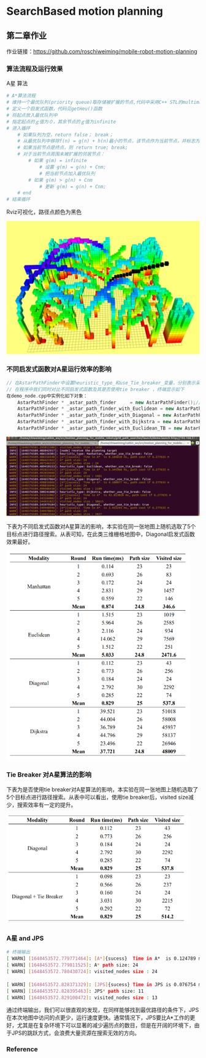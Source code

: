 # SearchBased motion planning

## 第二章作业

作业链接：https://github.com/roschiweiming/mobile-robot-motion-planning

### 算法流程及运行效果

A星 算法

```bash
# A*算法流程
# 维持一个最优队列(priority queue)取存储被扩展的节点,代码中采用C++ STL的multimap实现，multimap将{key,value}当做元素，允许重复元素。multimap根据key的排序准则⾃动将元素排序，因此使⽤时只需考虑插⼊和删除操作即可。
# 定义一个启发式函数，代码见getHeu()函数
# 将起点放入最优队列中
# 指定起点的ｇ值为０，其余节点的ｇ值为infinite
# 进入循环
	# 如果队列为空，return false； break；
	# 从最优队列中移除f(n) = g(n) + h(n)最小的节点，该节点作为当前节点，并标志为已扩展
	# 如果当前节点是终点，则 return true; break;
	# 对于当前节点周围未被扩展的邻居节点：
		# 如果 g(m) = infinite
			# 设置 g(m) = g(n) + Cnm;
			# 把当前节点加入最优队列
		# 如果 g(m) > g(n) + Cnm
			# 更新 g(m) = g(n) + Cnm;
	# end
# 结束循环
```

Rviz可视化，路径点颜色为黑色

<img src="picture/A*.png" alt="A*" style="zoom:50%;" />



### 不同启发式函数对A星运行效率的影响

```c++
// 在AstarPathFinder中设置heuristic_type_和use_Tie_breaker_变量，分别表示采用的启发式函数以及是否使用Tie breaker
// 在程序中我们同时对比不同启发式函数及其是否使用tie breaker ，终端显示如下
在demo_node.cpp中实例化如下对象：
    AstarPathFinder * _astar_path_finder     = new AstarPathFinder();// 使用Manhattan作为启发式函数,无Tie breaker
    AstarPathFinder * _astar_path_finder_with_Euclidean = new AstarPathFinder(Euclidean, false); //使用Euclidean作为启发式函数,无Tie breaker
    AstarPathFinder * _astar_path_finder_with_Diagonal = new AstarPathFinder(Diagonal, false); // 使用Diagonal作为启发式函数,无Tie breaker
    AstarPathFinder * _astar_path_finder_with_Dijkstra = new AstarPathFinder(Dijkstra, false); // 使用Diagonal作为启发式函数,无Tie breaker
    AstarPathFinder * _astar_path_finder_with_Euclidean_TB = new AstarPathFinder(Euclidean, true); //使用Euclidean作为启发式函数,启动tie breaker
```

![terimal](picture/terimal.png)

下表为不同启发式函数对A星算法的影响，本实验在同一张地图上随机选取了5个目标点进行路径搜索。从表可知，在此类三维栅格地图中，Diagonal启发式函数效果最好。

<img src="picture/Heuristic function comparison.png" alt="Heuristic function comparison" style="zoom:67%;" />



### Tie Breaker 对A星算法的影响

下表为是否使用tie breaker对A星算法的影响，本实验在同一张地图上随机选取了5个目标点进行路径搜索。从表中可以看出，使用tie breaker后，visited size减少，搜索效率有一定的提升。

<img src="picture/Tie Breaker comparison.png" alt="Tie Breaker comparison" style="zoom:67%;" />



### A星 and JPS

```bash
# 终端输出
[ WARN] [1648453572.779771464]: [A*]{sucess}  Time in A*  is 0.124789 ms, path cost if 5.697736 m
[ WARN] [1648453572.779811525]: A* path size: 24
[ WARN] [1648453572.780430724]: visited_nodes size : 24

[ WARN] [1648453572.828371329]: [JPS]{sucess} Time in JPS is 0.076754 ms, path cost if 5.697736 m
[ WARN] [1648453572.828395463]: JPS* path size: 11
[ WARN] [1648453572.829100472]: visited_nodes size : 13
```

​		通过终端输出，我们可以很直观的发现，在同样能够找到最优路径的条件下，JPS在本次地图中访问的点更少，运行速度更快。通常情况下，JPS要比A*工作的更好，尤其是在复杂环境下可以显著的减少遍历点的数目，但是在开阔的环境下，由于JPS的跳跃方式，会浪费大量资源在搜索无效的方向。



### Reference





